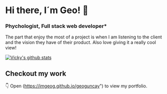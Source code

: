 

# Hi there, I´m Geo! 👾
### Phychologist, Full stack web developer* 

The part that enjoy the most of a project is when I am listening to the client and the vision they have of their product. Also love giving it a really cool view!

[![Vicky's github stats](https://github-readme-stats.vercel.app/api?username=geoguncay&show_icons=true&theme=synthwave)](https://imgeog.github.io/geogunca/github-readme-stats)

## Checkout my work
👇
Open (https://imgeog.github.io/geoguncay") to view my portfolio.


